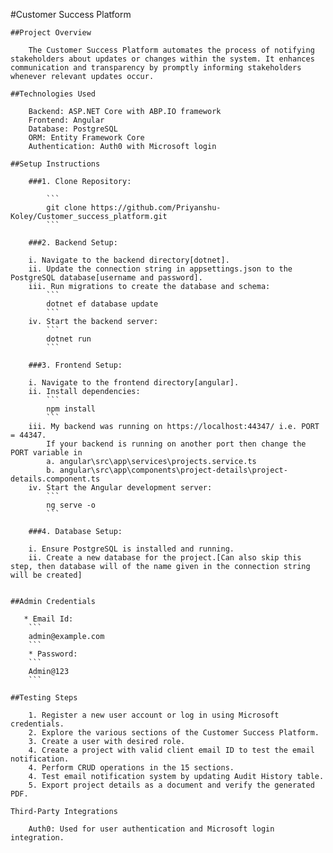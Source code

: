 #Customer Success Platform

    ##Project Overview

        The Customer Success Platform automates the process of notifying stakeholders about updates or changes within the system. It enhances communication and transparency by promptly informing stakeholders whenever relevant updates occur.

    ##Technologies Used

        Backend: ASP.NET Core with ABP.IO framework
        Frontend: Angular
        Database: PostgreSQL
        ORM: Entity Framework Core
        Authentication: Auth0 with Microsoft login

    ##Setup Instructions
    
        ###1. Clone Repository:

            ```
            git clone https://github.com/Priyanshu-Koley/Customer_success_platform.git
            ```

        ###2. Backend Setup:

        i. Navigate to the backend directory[dotnet].
        ii. Update the connection string in appsettings.json to the PostgreSQL database[username and password].
        iii. Run migrations to create the database and schema:    
            ```
            dotnet ef database update
            ```
        iv. Start the backend server:
            ```
            dotnet run
            ```
        
        ###3. Frontend Setup:

        i. Navigate to the frontend directory[angular].
        ii. Install dependencies:
            ```
            npm install
            ```
        iii. My backend was running on https://localhost:44347/ i.e. PORT = 44347. 
            If your backend is running on another port then change the PORT variable in 
            a. angular\src\app\services\projects.service.ts 
            b. angular\src\app\components\project-details\project-details.component.ts
        iv. Start the Angular development server:
            ```
            ng serve -o
            ```
        
        ###4. Database Setup:

        i. Ensure PostgreSQL is installed and running.
        ii. Create a new database for the project.[Can also skip this step, then database will of the name given in the connection string will be created]

        
    ##Admin Credentials

       * Email Id: 
        ```
        admin@example.com
        ```
        * Password: 
        ```
        Admin@123
        ```

    ##Testing Steps

        1. Register a new user account or log in using Microsoft credentials.
        2. Explore the various sections of the Customer Success Platform.
        3. Create a user with desired role.
        4. Create a project with valid client email ID to test the email notification.
        4. Perform CRUD operations in the 15 sections.
        4. Test email notification system by updating Audit History table.
        5. Export project details as a document and verify the generated PDF.

    Third-Party Integrations
        
        Auth0: Used for user authentication and Microsoft login integration.
    

